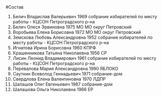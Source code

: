 #Состав
1. Белич Владислав Валерьевич 1969 собрание избирателей по месту работы - КЦСОН Петроградского р-на
2. Белич Олеся Эрвиновна 1975 МО МО округ Петровский
3. Воробьева Елена Борисовна 1972 МО МО округ Петровский
4. Земскова Любовь Александровна 1952 собрание избирателей по месту работы - КЦСОН Петроградского р-на
5. Игнатова Ирина Борисовна 1960 КПРФ
6. Крашенникова Татьяна Николаевна 1956 СР
7. Лисин Леонид Владимирович 1961 собрание избирателей по месту работы - КЦСОН Петроградского р-на
8. Перевалова Мария Александровна 1990 ЯБЛОКО
9. Сауткин Всеволод Геннадьевич 1971 собрание-дом
10. Свердлова Елена Валентиновна 1970 ЛДПР
11. Шалашов Олег Евгеньевич 1987 собрание-дом
12. Шалашова Ольга Николаевна 1966 ЕР
